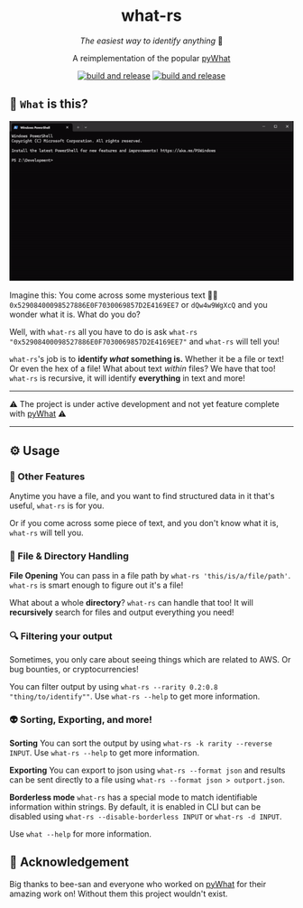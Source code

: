 <!--suppress HtmlDeprecatedAttribute -->
<div align="center" style="text-align: center;">

# what-rs

_The easiest way to identify anything_ 🔎

A reimplementation of the popular [pyWhat](https://github.com/bee-san/pyWhat/)

[![build and release](https://github.com/jannikgohr/what-rs/actions/workflows/multi-platform-release.yml/badge.svg)](https://github.com/jannikgohr/what-rs/releases)
[![build and release](https://github.com/jannikgohr/what-rs/actions/workflows/test.yml/badge.svg)](https://github.com/jannikgohr/what-rs/actions/workflows/test.yml)

</div>


## 🤔 `What` is this?

![Demo GIF](img/demo.gif)

Imagine this: You come across some mysterious text 🧙‍♂️ `0x52908400098527886E0F7030069857D2E4169EE7` or `dQw4w9WgXcQ` and you wonder what it is. What do you do?

Well, with `what-rs` all you have to do is ask `what-rs "0x52908400098527886E0F7030069857D2E4169EE7"` and `what-rs` will tell you!

`what-rs`'s job is to **identify _what_ something is.** Whether it be a file or text! Or even the hex of a file! What about text _within_ files? We have that too! `what-rs` is recursive, it will identify **everything** in text and more!

---

⚠️ The project is under active development and not yet feature complete with [pyWhat](https://github.com/bee-san/pyWhat/) ⚠️

---

## ⚙ Usage

### 🌌 Other Features

Anytime you have a file, and you want to find structured data in it that's useful, `what-rs` is for you.

Or if you come across some piece of text, and you don't know what it is, `what-rs` will tell you.

### 📁 File & Directory Handling

**File Opening** You can pass in a file path by `what-rs 'this/is/a/file/path'`. `what-rs` is smart enough to figure out it's a file!

What about a whole **directory**? `what-rs` can handle that too! It will **recursively** search for files and output everything you need!

### 🔍 Filtering your output

Sometimes, you only care about seeing things which are related to AWS. Or bug bounties, or cryptocurrencies!

You can filter output by using `what-rs --rarity 0.2:0.8 "thing/to/identify""`. Use `what-rs --help` to get more information.

### 👽 Sorting, Exporting, and more!

**Sorting** You can sort the output by using `what-rs -k rarity --reverse INPUT`.
Use `what-rs --help` to get more information.

**Exporting** You can export to json using `what-rs --format json` and results can be sent directly to a file using `what-rs --format json > outport.json`.

**Borderless mode** `what-rs` has a special mode to match identifiable information within strings.
By default, it is enabled in CLI but can be disabled using `what-rs --disable-borderless INPUT` or `what-rs -d INPUT`.

Use `what --help` for more information.

## 💖 Acknowledgement

Big thanks to bee-san and everyone who worked on [pyWhat](https://github.com/bee-san/pyWhat/) for their amazing work on!
Without them this project wouldn't exist. 
